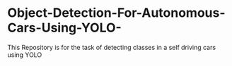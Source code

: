 # Object-Detection-For-Autonomous-Cars-Using-YOLO-
This Repository is for the task of detecting classes in a self driving cars using YOLO
